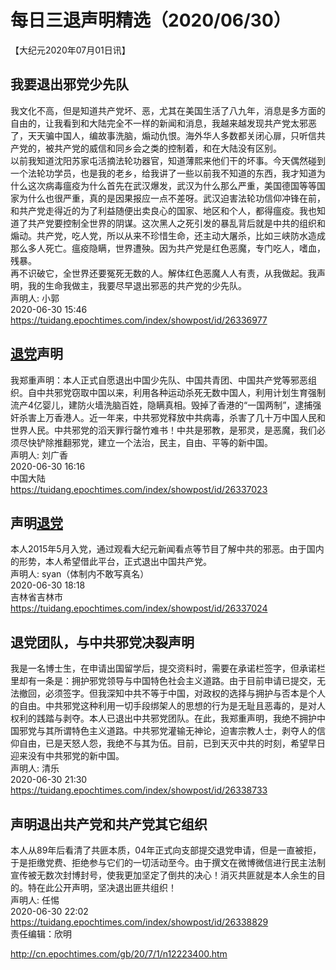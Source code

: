# 每日三退声明精选（2020/06/30）
  
  
【大纪元2020年07月01日讯】  
## 我要退出邪党少先队  
我文化不高，但是知道共产党坏、恶，尤其在美国生活了八九年，消息是多方面的自由的，让我看到和大陆完全不一样的新闻和消息，我越来越发现共产党太邪恶了，天天骗中国人，编故事洗脑，煽动仇恨。海外华人多数都关闭心扉，只听信共产党的，被共产党的威信和同乡会之类的控制着，和在大陆没有区别。  
以前我知道沈阳苏家屯活摘法轮功器官，知道薄熙来他们干的坏事。今天偶然碰到一个法轮功学员，也是我的老乡，给我讲了一些以前我不知道的东西，我才知道为什么这次病毒瘟疫为什么首先在武汉爆发，武汉为什么那么严重，美国德国等等国家为什么也很严重，真的是因果报应一点不差呀。武汉迫害法轮功信仰冲锋在前，和共产党走得近的为了利益随便出卖良心的国家、地区和个人，都得瘟疫。我也知道了共产党要控制全世界的阴谋。这次黑人之死引发的暴乱背后就是中共的组织和煽动。共产党，吃人党，所以从来不珍惜生命，还主动大屠杀，比如三峡防水造成那么多人死亡。瘟疫隐瞒，世界遭殃。因为共产党是红色恶魔，专门吃人，嗜血，残暴。  
再不识破它，全世界还要冤死无数的人。解体红色恶魔人人有责，从我做起。我声明，我的生命我做主，我要尽早退出邪恶的共产党的少先队。  
声明人: 小郭  
2020-06-30 15:46  
https://tuidang.epochtimes.com/index/showpost/id/26336977  
## <a href="http://cn.epochtimes.com/gb/tag/%E9%80%80%E5%85%9A.html">退党</a>声明  
我郑重声明：本人正式自愿退出中国少先队、中国共青团、中国共产党等邪恶组织。自中共邪党窃取中国以来，利用各种运动杀死无数中国人，利用计划生育强制流产4亿婴儿，建防火墙洗脑百姓，隐瞒真相。毁掉了香港的“一国两制”，逮捕强奸杀害上万香港人。近一年来，中共邪党释放中共病毒，杀害了几十万中国人民和世界人民。中共邪党的滔天罪行罄竹难书！中共是邪教，是邪灵，是恶魔，我们必须尽快铲除推翻邪党，建立一个法治，民主，自由、平等的新中国。  
声明人: 刘广香  
2020-06-30 16:16  
中国大陆  
https://tuidang.epochtimes.com/index/showpost/id/26337023  
## 声明<a href="http://cn.epochtimes.com/gb/tag/%E9%80%80%E5%85%9A.html">退党</a>  
本人2015年5月入党，通过观看大纪元新闻看点等节目了解中共的邪恶。由于国内的形势，本人希望借此平台，正式退出中国共产党。  
声明人: syan（体制内不敢写真名）  
2020-06-30 18:18  
吉林省吉林市  
https://tuidang.epochtimes.com/index/showpost/id/26337024  
## 退党团队，与中共邪党决裂声明  
我是一名博士生，在申请出国留学后，提交资料时，需要在承诺栏签字，但承诺栏里却有一条是：拥护邪党领导与中国特色社会主义道路。由于目前申请已提交，无法撤回，必须签字。但我深知中共不等于中国，对政权的选择与拥护与否本是个人的自由。中共邪党这种利用一切手段绑架人的思想的行为是无耻且恶毒的，是对人权利的践踏与剥夺。本人已退出中共邪党团队。在此，我郑重声明，我绝不拥护中国邪党与其所谓特色主义道路。中共邪党灌输无神论，迫害宗教人士，剥夺人的信仰自由，已是天怒人怨，我绝不与其为伍。目前，已到天灭中共的时刻，希望早日迎来没有中共邪党的新中国。  
声明人: 清乐  
2020-06-30 21:30  
https://tuidang.epochtimes.com/index/showpost/id/26338733  
## 声明退出共产党和共产党其它组织  
本人从89年后看清了共匪本质，04年正式向支部提交退党申请，但是一直被拒，于是拒缴党费、拒绝参与它们的一切活动至今。由于撰文在微博微信进行民主法制宣传被无数次封博封号，使我更加坚定了倒共的决心！消灭共匪就是本人余生的目的。特在此公开声明，坚决退出匪共组织！  
声明人: 任惕  
2020-06-30 22:02  
https://tuidang.epochtimes.com/index/showpost/id/26338829  
责任编辑：欣明  
  
  
  
http://cn.epochtimes.com/gb/20/7/1/n12223400.htm
